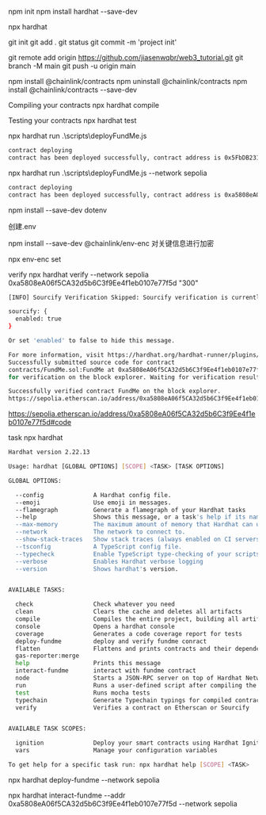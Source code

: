 npm init
npm install hardhat --save-dev

npx hardhat

git init 
git add .
git status
git commit -m 'project init'

git remote add origin https://github.com/jiasenwqbr/web3_tutorial.git
git branch -M main
git push -u origin main

npm install @chainlink/contracts
npm uninstall @chainlink/contracts
npm install @chainlink/contracts --save-dev


Compiling your contracts
npx hardhat compile

Testing your contracts
npx hardhat test


npx hardhat run .\scripts\deployFundMe.js
```bash
contract deploying
contract has been deployed successfully, contract address is 0x5FbDB2315678afecb367f032d93F642f64180aa3
```

npx hardhat run .\scripts\deployFundMe.js --network sepolia
```bash
contract deploying
contract has been deployed successfully, contract address is 0xa5808eA06f5CA32d5b6C3f9Ee4f1eb0107e77f5d
```


npm install --save-dev dotenv

创建.env

npm install --save-dev @chainlink/env-enc
对关键信息进行加密

npx env-enc set

verify
npx hardhat verify --network sepolia 0xa5808eA06f5CA32d5b6C3f9Ee4f1eb0107e77f5d "300"

```bash
[INFO] Sourcify Verification Skipped: Sourcify verification is currently disabled. To enable it, add the following entry to your Hardhat configuration:

sourcify: {
  enabled: true
}

Or set 'enabled' to false to hide this message.

For more information, visit https://hardhat.org/hardhat-runner/plugins/nomicfoundation-hardhat-verify#verifying-on-sourcify
Successfully submitted source code for contract
contracts/FundMe.sol:FundMe at 0xa5808eA06f5CA32d5b6C3f9Ee4f1eb0107e77f5d
for verification on the block explorer. Waiting for verification result...

Successfully verified contract FundMe on the block explorer.
https://sepolia.etherscan.io/address/0xa5808eA06f5CA32d5b6C3f9Ee4f1eb0107e77f5d#code
```
https://sepolia.etherscan.io/address/0xa5808eA06f5CA32d5b6C3f9Ee4f1eb0107e77f5d#code


task
npx hardhat
```bash
Hardhat version 2.22.13

Usage: hardhat [GLOBAL OPTIONS] [SCOPE] <TASK> [TASK OPTIONS]

GLOBAL OPTIONS:

  --config              A Hardhat config file.
  --emoji               Use emoji in messages.
  --flamegraph          Generate a flamegraph of your Hardhat tasks
  --help                Shows this message, or a task's help if its name is provided
  --max-memory          The maximum amount of memory that Hardhat can use.
  --network             The network to connect to.
  --show-stack-traces   Show stack traces (always enabled on CI servers).
  --tsconfig            A TypeScript config file.
  --typecheck           Enable TypeScript type-checking of your scripts/tests
  --verbose             Enables Hardhat verbose logging
  --version             Shows hardhat's version.


AVAILABLE TASKS:

  check                 Check whatever you need
  clean                 Clears the cache and deletes all artifacts
  compile               Compiles the entire project, building all artifacts
  console               Opens a hardhat console
  coverage              Generates a code coverage report for tests
  deploy-fundme         deploy and verify fundme conract
  flatten               Flattens and prints contracts and their dependencies. If no file is passed, all the contracts in the project will be flattened.
  gas-reporter:merge
  help                  Prints this message
  interact-fundme       interact with fundme contract
  node                  Starts a JSON-RPC server on top of Hardhat Network
  run                   Runs a user-defined script after compiling the project
  test                  Runs mocha tests
  typechain             Generate Typechain typings for compiled contracts
  verify                Verifies a contract on Etherscan or Sourcify


AVAILABLE TASK SCOPES:

  ignition              Deploy your smart contracts using Hardhat Ignition
  vars                  Manage your configuration variables

To get help for a specific task run: npx hardhat help [SCOPE] <TASK>
```

npx hardhat deploy-fundme --network sepolia

npx hardhat interact-fundme --addr 0xa5808eA06f5CA32d5b6C3f9Ee4f1eb0107e77f5d --network sepolia




